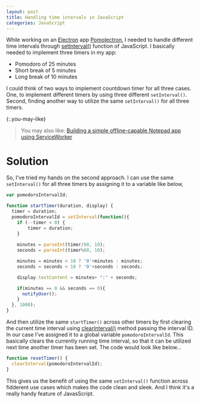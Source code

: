 ```yaml
---
layout: post
title: Handling time intervals in JavaScript
categories: JavaScript
---
```


While working on an [Electron](electron.atom.io) app [Pomolectron](https://github.com/amitmerchant1990/pomolectron), I needed to handle different time intervals through [setInterval()](https://developer.mozilla.org/en-US/docs/Web/API/WindowOrWorkerGlobalScope/setInterval) function of JavaScript. 
I basically needed to implement three timers in my app: 

 - Pomodoro of 25 minutes
 - Short break of 5 minutes
 - Long break of 10 minutes

I could think of two ways to implement countdown timer for all three cases. One, to implement different timers by using three different `setInterval()`. Second, finding another way to utilize the same `setInterval()` for all three timers.

{:.you-may-like}
> You may also like: [Building a simple offline-capable Notepad app using ServiceWorker](/Building-Simple-Offline-Notepad-Using-Service-Worker/)

# Solution

So, I've tried my hands on the second approach. I can use the same `setInterval()` for all three timers by assigning it to a variable like below,

```javascript
var pomodoroIntervalId;

function startTimer(duration, display) {
  timer = duration;
  pomodoroIntervalId = setInterval(function(){
    if (--timer < 0) {
        timer = duration;
    }
    
    minutes = parseInt(timer/60, 10);
    seconds = parseInt(timer%60, 10);

    minutes = minutes < 10 ? '0'+minutes : minutes;
    seconds = seconds < 10 ? '0'+seconds : seconds;

    display.textContent = minutes+ ":" + seconds;

    if(minutes == 0 && seconds == 0){
      notifyUser();
    }
  }, 1000);
}
```

And then utilize the same `startTimer()` across other timers by first clearing the current time interval using [clearInterval()](https://developer.mozilla.org/en-US/docs/Web/API/WindowOrWorkerGlobalScope/clearInterval) method passing the interval ID. In our case I've assigned it to a global variable `pomodoroIntervalId`. This basically clears the currently running time interval, so that it can be utilized next time another timer has been set. The code would look like below...

```javascript
function resetTimer() {
  clearInterval(pomodoroIntervalId);
}
```

This gives us the benefit of using the same `setInterval()` function across fidderent use cases which makes the code clean and sleek. And I think it's a really handy feature of JavasScript.

